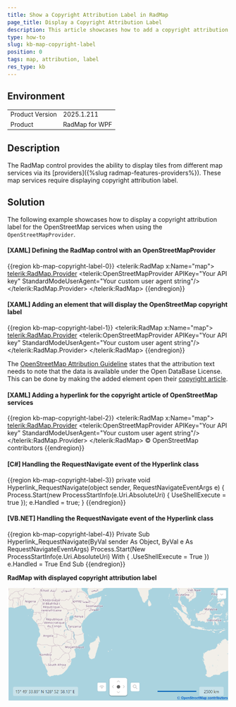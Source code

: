 ```yaml
---
title: Show a Copyright Attribution Label in RadMap
page_title: Display a Copyright Attribution Label
description: This article showcases how to add a copyright attribution label
type: how-to
slug: kb-map-copyright-label
position: 0
tags: map, attribution, label
res_type: kb
---
```


## Environment
<table>
    <tbody>
        <tr>
	    	<td>Product Version</td>
	    	<td>2025.1.211</td>
	    </tr>
	    <tr>
	    	<td>Product</td>
	    	<td>RadMap for WPF</td>
	    </tr>
    </tbody>
</table>

## Description

The RadMap control provides the ability to display tiles from different map services via its [providers]({%slug radmap-features-providers%}). These map services require displaying copyright attribution label.

## Solution

The following example showcases how to display a copyright attribution label for the OpenStreetMap services when using the `OpenStreetMapProvider`.

#### __[XAML] Defining the RadMap control with an OpenStreetMapProvider__
{{region kb-map-copyright-label-0}}
    <Grid>
        <telerik:RadMap x:Name="map">
            <telerik:RadMap.Provider>
                <telerik:OpenStreetMapProvider APIKey="Your API key" StandardModeUserAgent="Your custom user agent string"/>
            </telerik:RadMap.Provider>
        </telerik:RadMap>
    </Grid>
{{endregion}}

#### __[XAML] Adding an element that will display the OpenStreetMap copyright label__
{{region kb-map-copyright-label-1}}
    <Grid>
        <telerik:RadMap x:Name="map">
            <telerik:RadMap.Provider>
                <telerik:OpenStreetMapProvider APIKey="Your API key" StandardModeUserAgent="Your custom user agent string"/>
            </telerik:RadMap.Provider>
        </telerik:RadMap>
        <TextBlock x:Name="copyrightBlock" 
                   VerticalAlignment="Bottom" 
                   FontWeight="Bold"
                   Margin="0 0 2 2"
                   HorizontalAlignment="Right"/>
    </Grid>
{{endregion}}

The [OpenStreetMap Attribution Guideline](https://osmfoundation.org/wiki/Licence/Attribution_Guidelines) states that the attribution text needs to note that the data is available under the Open DataBase License. This can be done by making the added element open their [copyright article](https://openstreetmap.org/copyright). 

#### __[XAML] Adding a hyperlink for the copyright article of OpenStreetMap services__
{{region kb-map-copyright-label-2}}
    <Grid>
        <telerik:RadMap x:Name="map">
            <telerik:RadMap.Provider>
                <telerik:OpenStreetMapProvider APIKey="Your API key" StandardModeUserAgent="Your custom user agent string"/>
            </telerik:RadMap.Provider>
        </telerik:RadMap>
        <TextBlock x:Name="copyrightBlock" 
                   VerticalAlignment="Bottom" 
                   FontWeight="Bold"
                   Margin="0 0 2 2"
                   HorizontalAlignment="Right">
            <Hyperlink NavigateUri="https://openstreetmap.org/copyright" RequestNavigate="Hyperlink_RequestNavigate">
                © OpenStreetMap contributors
            </Hyperlink>
        </TextBlock>
    </Grid>
{{endregion}}

#### __[C#] Handling the RequestNavigate event of the Hyperlink class__
{{region kb-map-copyright-label-3}}
    private void Hyperlink_RequestNavigate(object sender, RequestNavigateEventArgs e)
    {
        Process.Start(new ProcessStartInfo(e.Uri.AbsoluteUri) { UseShellExecute = true });
        e.Handled = true;
    }
{{endregion}}

#### __[VB.NET] Handling the RequestNavigate event of the Hyperlink class__
{{region kb-map-copyright-label-4}}
    Private Sub Hyperlink_RequestNavigate(ByVal sender As Object, ByVal e As RequestNavigateEventArgs)
        Process.Start(New ProcessStartInfo(e.Uri.AbsoluteUri) With {
            .UseShellExecute = True
        })
        e.Handled = True
    End Sub
{{endregion}}

__RadMap with displayed copyright attribution label__

![RadMap with displayed copyright attribution label](images/kb-map-copyright-label-0.png)